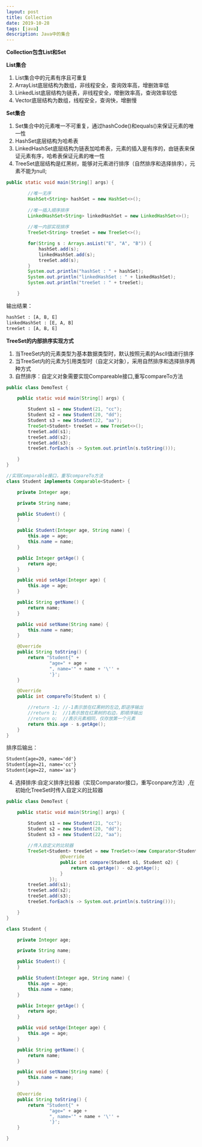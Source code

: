 ```yaml
---
layout: post
title: Collection
date: 2019-10-28
tags: [java]
description: Java中的集合
---
```


**Collection包含List和Set**

**List集合**
1. List集合中的元素有序且可重复
2. ArrayList底层结构为数组，非线程安全，查询效率高，增删效率低
3. LinkedList底层结构为链表，非线程安全，增删效率高，查询效率较低
4. Vector底层结构为数组，线程安全，查询快，增删慢

**Set集合**
1. Set集合中的元素唯一不可重复，通过hashCode()和equals()来保证元素的唯一性
2. HashSet底层结构为哈希表
3. LinkedHashSet底层结构为链表加哈希表，元素的插入是有序的，由链表来保证元素有序，哈希表保证元素的唯一性
4. TreeSet底层结构是红黑树，能够对元素进行排序（自然排序和选择排序），元素不能为null;

```java
public static void main(String[] args) {

        //唯一无序
        HashSet<String> hashSet = new HashSet<>();
        
        //唯一插入顺序排序
        LinkedHashSet<String> linkedHashSet = new LinkedHashSet<>();
        
        //唯一内部实现排序
        TreeSet<String> treeSet = new TreeSet<>();

        for(String s : Arrays.asList("E", "A", "B")) {
            hashSet.add(s);
            linkedHashSet.add(s);
            treeSet.add(s);
        }
        System.out.println("hashSet : " + hashSet);
        System.out.println("linkedHashSet : " + linkedHashSet);
        System.out.println("treeSet : " + treeSet);

    }
```
输出结果：
```xml
hashSet : [A, B, E]
linkedHashSet : [E, A, B]
treeSet : [A, B, E]
```

**TreeSet的内部排序实现方式**

1. 当TreeSet内的元素类型为基本数据类型时，默认按照元素的Ascll值进行排序
2. 当TreeSet内的元素为引用类型时（自定义对象），采用自然排序和选择排序两种方式
3. 自然排序：自定义对象需要实现Compareable接口,重写compareTo方法

```java
public class DemoTest {

    public static void main(String[] args) {

        Student s1 = new Student(21, "cc");
        Student s2 = new Student(20, "dd");
        Student s3 = new Student(22, "aa");
        TreeSet<Student> treeSet = new TreeSet<>();
        treeSet.add(s1);
        treeSet.add(s2);
        treeSet.add(s3);
        treeSet.forEach(s -> System.out.println(s.toString()));

    }
}

//实现Comparable接口，重写compareTo方法
class Student implements Comparable<Student> {

    private Integer age;

    private String name;

    public Student() {
    }

    public Student(Integer age, String name) {
        this.age = age;
        this.name = name;
    }

    public Integer getAge() {
        return age;
    }

    public void setAge(Integer age) {
        this.age = age;
    }

    public String getName() {
        return name;
    }

    public void setName(String name) {
        this.name = name;
    }

    @Override
    public String toString() {
        return "Student{" +
                "age=" + age +
                ", name='" + name + '\'' +
                '}';
    }

    @Override
    public int compareTo(Student s) {

        //return -1; //-1表示放在红黑树的左边,即逆序输出
        //return 1;  //1表示放在红黑树的右边，即顺序输出
        //return o;  //表示元素相同，仅存放第一个元素
        return this.age - s.getAge();
    }
}

```
排序后输出：
```xml
Student{age=20, name='dd'}
Student{age=21, name='cc'}
Student{age=22, name='aa'}
```

4. 选择排序:自定义排序比较器（实现Comparator接口，重写conpare方法）,在初始化TreeSet时传入自定义的比较器

```java
public class DemoTest {

    public static void main(String[] args) {

        Student s1 = new Student(21, "cc");
        Student s2 = new Student(20, "dd");
        Student s3 = new Student(22, "aa");
        
        //传入自定义的比较器
        TreeSet<Student> treeSet = new TreeSet<>(new Comparator<Student>() {
                    @Override
                    public int compare(Student o1, Student o2) {
                        return o1.getAge() - o2.getAge();
                    }
                });
        treeSet.add(s1);
        treeSet.add(s2);
        treeSet.add(s3);
        treeSet.forEach(s -> System.out.println(s.toString()));

    }
}

class Student {

    private Integer age;

    private String name;

    public Student() {
    }

    public Student(Integer age, String name) {
        this.age = age;
        this.name = name;
    }

    public Integer getAge() {
        return age;
    }

    public void setAge(Integer age) {
        this.age = age;
    }

    public String getName() {
        return name;
    }

    public void setName(String name) {
        this.name = name;
    }

    @Override
    public String toString() {
        return "Student{" +
                "age=" + age +
                ", name='" + name + '\'' +
                '}';
    }

}

```

